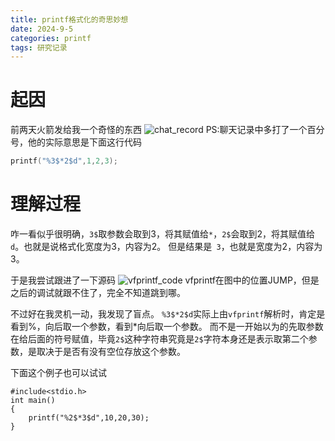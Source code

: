 ```yaml
---
title: printf格式化的奇思妙想
date: 2024-9-5
categories: printf
tags: 研究记录
---
```

# 起因
前两天火箭发给我一个奇怪的东西
![chat_record](./chat_record.png)
PS:聊天记录中多打了一个百分号，他的实际意思是下面这行代码
```c
printf("%3$*2$d",1,2,3);
```
# 理解过程
咋一看似乎很明确，`3$`取参数会取到3，将其赋值给`*`，`2$`会取到2，将其赋值给`d`。也就是说格式化宽度为3，内容为2。
但是结果是` 3`，也就是宽度为2，内容为3。

于是我尝试跟进了一下源码
![vfprintf_code](./vfpirintf_code.png)
vfprintf在图中的位置JUMP，但是之后的调试就跟不住了，完全不知道跳到哪。


不过好在我灵机一动，我发现了盲点。
`%3$*2$d`实际上由`vfprintf`解析时，肯定是看到%，向后取一个参数，看到*向后取一个参数。
而不是一开始以为的先取参数在给后面的符号赋值，毕竟`2$`这种字符串究竟是`2$`字符本身还是表示取第二个参数，是取决于是否有没有空位存放这个参数。

下面这个例子也可以试试
```
#include<stdio.h>
int main()
{
    printf("%2$*3$d",10,20,30);
}
```
